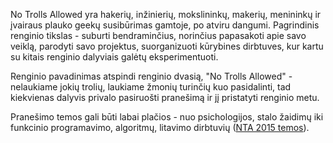 No Trolls Allowed yra hakerių, inžinierių, mokslininkų, makerių, menininkų ir
įvairaus plauko geekų susibūrimas gamtoje, po atviru dangumi. 
Pagrindinis renginio tikslas - suburti bendraminčius, norinčius papasakoti apie
savo veiklą, parodyti savo projektus, suorganizuoti kūrybines dirbtuves, kur
kartu su kitais renginio dalyviais galėtų eksperimentuoti.

Renginio pavadinimas atspindi renginio dvasią, "No Trolls Allowed" - nelaukiame
jokių trolių, laukiame žmonių turinčių kuo pasidalinti, tad kiekvienas dalyvis
privalo pasiruošti pranešimą ir jį pristatyti renginio metu.

Pranešimo temos gali būti labai plačios - nuo psichologijos, stalo žaidimų iki
funkcinio programavimo, algoritmų, litavimo dirbtuvių
([NTA 2015 temos](http://2015.notrollsallowed.com/pranesimai)).
